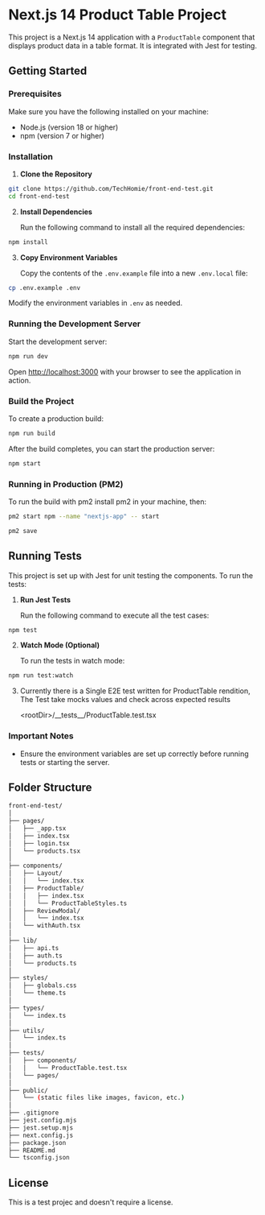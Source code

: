 # Next.js 14 Product Table Project

This project is a Next.js 14 application with a `ProductTable` component that displays product data in a table format. It is integrated with Jest for testing.

## Getting Started

### Prerequisites

Make sure you have the following installed on your machine:

- Node.js (version 18 or higher)
- npm (version 7 or higher)

### Installation

1. **Clone the Repository**

```bash
git clone https://github.com/TechHomie/front-end-test.git
cd front-end-test
```

2. **Install Dependencies**

   Run the following command to install all the required dependencies:

```bash
npm install
```

3. **Copy Environment Variables**

   Copy the contents of the `.env.example` file into a new `.env.local` file:

```bash
cp .env.example .env
```

   Modify the environment variables in `.env` as needed.

### Running the Development Server

Start the development server:

```bash
npm run dev
```

Open [http://localhost:3000](http://localhost:3000) with your browser to see the application in action.

### Build the Project

To create a production build:

```bash
npm run build
```

After the build completes, you can start the production server:

```bash
npm start
```

### Running in Production (PM2)

To run the build with pm2 install pm2 in your machine, then:

```bash
pm2 start npm --name "nextjs-app" -- start

pm2 save
```


## Running Tests

This project is set up with Jest for unit testing the components. To run the tests:

1. **Run Jest Tests**

   Run the following command to execute all the test cases:

```bash
npm test
```

2. **Watch Mode (Optional)**

   To run the tests in watch mode:

```bash
npm run test:watch
```
3. Currently there is a Single E2E test written for ProductTable rendition,  The Test take mocks values and check across expected results

    \<rootDir\>/\_\_tests__/ProductTable.test.tsx


### Important Notes

- Ensure the environment variables are set up correctly before running tests or starting the server.

## Folder Structure

```bash
front-end-test/
│
├── pages/
│   ├── _app.tsx
│   ├── index.tsx
│   ├── login.tsx
│   └── products.tsx
│
├── components/
│   ├── Layout/
│   │   └── index.tsx
│   ├── ProductTable/
│   │   ├── index.tsx
│   │   └── ProductTableStyles.ts
│   ├── ReviewModal/
│   │   └── index.tsx
│   └── withAuth.tsx
│
├── lib/
│   ├── api.ts
│   ├── auth.ts
│   └── products.ts
│
├── styles/
│   ├── globals.css
│   └── theme.ts
│
├── types/
│   └── index.ts
│
├── utils/
│   └── index.ts
│
├── tests/
│   ├── components/
│   │   └── ProductTable.test.tsx
│   └── pages/
│
├── public/
│   └── (static files like images, favicon, etc.)
│
├── .gitignore
├── jest.config.mjs
├── jest.setup.mjs
├── next.config.js
├── package.json
├── README.md
└── tsconfig.json
```

## License

This is a test projec and doesn't require a license.
